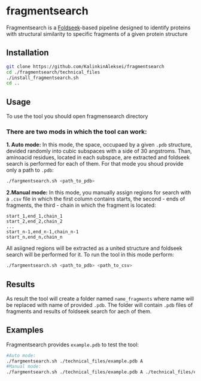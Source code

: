 # fragmentsearch
Fragmentsearch is a [Foldseek](https://github.com/steineggerlab/foldseek)-based pipeline designed to identify proteins with structural similarity to specific fragments of a given protein structure

## Installation
```bash
git clone https://github.com/KalinkinAleksei/fragmentsearch
cd ./fragmentsearch/technical_files
./install_fragmentsearch.sh
cd ..
```
## Usage

To use the tool you should open fragmensearch directory

### There are two mods in which the tool can work:
**1. Auto mode:** In this mode, the space, occupaed by a given `.pdb` structure, devided randomly into cubic subspaces with a side of 30 angstroms. Than, aminoacid residues, located in each subspace, are extracted and foldseek search is performed for each of them. For that mode you shoud provide only a path to `.pdb`:
```bash
./fargmentsearch.sh <path_to_pdb>
```
**2.Manual mode:** In this mode, you manually assign regions for search with a `.csv` file in which the first column contains starts, the second - ends of fragments, the third - chain in which the fragment is located:
```
start_1,end_1,chain_1
start_2,end_2,chain_2
...
start_n-1,end_n-1,chain_n-1
start_n,end_n,chain_n
```
All asiigned regions will be extracted as a united structure and foldseek search will be performed for it. To run the tool in this mode perform:
```bash
./fargmentsearch.sh <path_to_pdb> <path_to_csv>
```
## Results
As result the tool will create a folder named `name_fragments` where name will be replaced with name of provided `.pdb`. The folder will contain `.pdb` files of fragments and results of foldseek search for aech of them.

## Examples
Fragmentsearch provides `example.pdb` to test the tool:
```bash
#Auto mode:
./fargmentsearch.sh ./technical_files/example.pdb A
#Manual mode:
./fargmentsearch.sh ./technical_files/example.pdb A ./technical_files/example.csv
```